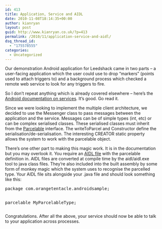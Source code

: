 ```yaml
---
id: 413
title: Application, Service and AIDL
date: 2010-11-08T18:14:35+00:00
author: kianryan
layout: post
guid: http://www.kianryan.co.uk/?p=413
permalink: /2010/11/application-service-and-aidl/
dsq_thread_id:
  - "175578555"
categories:
  - Uncategorized
---
```

Our demonstration Android application for Leedshack came in two parts – a user-facing application which the user could use to drop “markers” (points used to attach triggers to) and a background process which checked a remote web service to look for any triggers to fire.

So I don’t repeat anything which is already covered elsewhere – here’s the [Android documentation on services](http://developer.android.com/reference/android/app/Service.html). It’s good. Go read it.

Since we were looking to implement the multiple client architecture, we decided to use the Messenger class to pass messages between the application and the service. Messages can be of simple types (int, etc) or can be complex serialised classes. These serialised classes must inherit from the [Parcelable](http://developer.android.com/reference/android/os/Parcelable.html) interface. The writeToParcel and Constructor define the serialisation/de-serialisation. The interesting CREATOR static property allows the system to work with the parcelable object.

There’s one other part to making this magic work. It is in the documentation but you may overlook it. You require an [AIDL file](http://developer.android.com/guide/developing/tools/aidl.html) with the parcelable definition in. AIDL files are converted at compile time by the aidl/aidl.exe tool to java class files. They’re also included into the built assembly by some form of monkey magic which the system uses to recognise the parcelled type. Your AIDL file sits alongside your .java file and should look something like this:

<div>
  <pre class="brush: java; title: ; notranslate" title="">
package com.orangetentacle.androidsample;

parcelable MyParcelableType;
</pre>
</div>

Congratulations. After all the above, your service should now be able to talk to your application across processes.